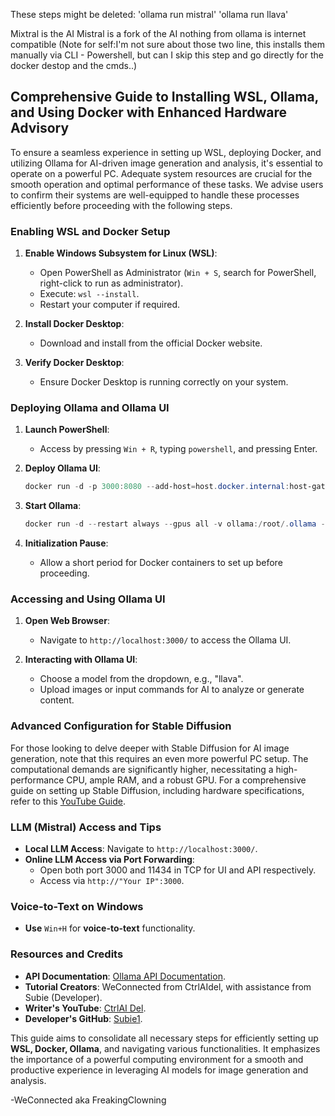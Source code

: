 These steps might be deleted: 
'ollama run mistral'
'ollama run llava'

Mixtral is the AI
Mistral is a fork of the AI
nothing from ollama is internet compatible
(Note for self:I'm not sure about those two line, this installs them manually via CLI - Powershell, but can I skip this step and go directly for the docker destop and the cmds..) 

## Comprehensive Guide to Installing WSL, Ollama, and Using Docker with Enhanced Hardware Advisory

To ensure a seamless experience in setting up WSL, deploying Docker, and utilizing Ollama for AI-driven image generation and analysis, it's essential to operate on a powerful PC. Adequate system resources are crucial for the smooth operation and optimal performance of these tasks. We advise users to confirm their systems are well-equipped to handle these processes efficiently before proceeding with the following steps.

### **Enabling WSL and Docker Setup**

1. **Enable Windows Subsystem for Linux (WSL)**:
   - Open PowerShell as Administrator (`Win + S`, search for PowerShell, right-click to run as administrator).
   - Execute: `wsl --install`.
   - Restart your computer if required.

2. **Install Docker Desktop**:
   - Download and install from the official Docker website.

3. **Verify Docker Desktop**:
   - Ensure Docker Desktop is running correctly on your system.

### **Deploying Ollama and Ollama UI**

1. **Launch PowerShell**:
   - Access by pressing `Win + R`, typing `powershell`, and pressing Enter.

2. **Deploy Ollama UI**:
   ```powershell
   docker run -d -p 3000:8080 --add-host=host.docker.internal:host-gateway -v ollama-webui:/app/backend/data --name ollama-webui --restart always ghcr.io/ollama-webui/ollama-webui:main
   ```

3. **Start Ollama**:
   ```powershell
   docker run -d --restart always --gpus all -v ollama:/root/.ollama -p 11434:11434 --name ollama ollama/ollama
   ```

4. **Initialization Pause**:
   - Allow a short period for Docker containers to set up before proceeding.

### **Accessing and Using Ollama UI**

1. **Open Web Browser**:
   - Navigate to `http://localhost:3000/` to access the Ollama UI.

2. **Interacting with Ollama UI**:
   - Choose a model from the dropdown, e.g., "llava".
   - Upload images or input commands for AI to analyze or generate content.

### **Advanced Configuration for Stable Diffusion**

For those looking to delve deeper with Stable Diffusion for AI image generation, note that this requires an even more powerful PC setup. The computational demands are significantly higher, necessitating a high-performance CPU, ample RAM, and a robust GPU. For a comprehensive guide on setting up Stable Diffusion, including hardware specifications, refer to this [YouTube Guide](https://www.youtube.com/watch?v=A0xUnf5302k&pp=ygUXbG9jYWwgaW1hZ2UgIHVuY2Vuc29yZWQ%3D).

### **LLM (Mistral) Access and Tips**

- **Local LLM Access**: Navigate to `http://localhost:3000/`.
- **Online LLM Access via Port Forwarding**:
   - Open both port 3000 and 11434 in TCP for UI and API respectively.
   - Access via `http://"Your IP":3000`.

### **Voice-to-Text on Windows**

- **Use** `Win+H` for **voice-to-text** functionality.

### **Resources and Credits**

- **API Documentation**: [Ollama API Documentation](https://github.com/ollama/ollama/blob/main/docs/api.md).
- **Tutorial Creators**: WeConnected from CtrlAIdel, with assistance from Subie (Developer).
- **Writer's YouTube**: [CtrlAI Del](https://www.youtube.com/@ctrl_ai_del).
- **Developer's GitHub**: [Subie1](https://github.com/Subie1).

This guide aims to consolidate all necessary steps for efficiently setting up **WSL, Docker, Ollama**, and navigating various functionalities. It emphasizes the importance of a powerful computing environment for a smooth and productive experience in leveraging AI models for image generation and analysis.


-WeConnected aka FreakingClowning
